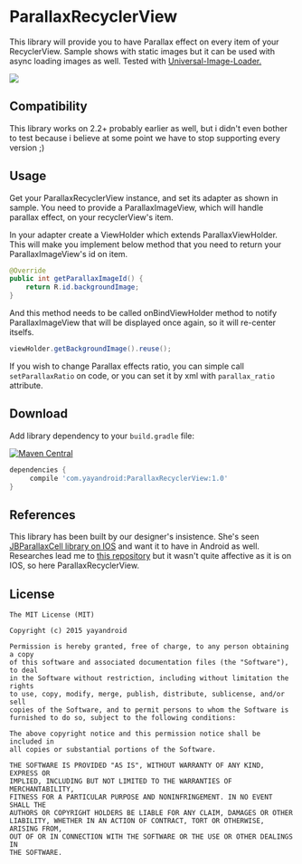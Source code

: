 # ParallaxRecyclerView
This library will provide you to have Parallax effect on every item of your RecyclerView. 
Sample shows with static images but it can be used with async loading images as well. 
Tested with [Universal-Image-Loader.][1]

![](http://yayandroid.com/data/github_library/parallax_recyclerview/parallax_recyclerview.gif)

Compatibility
-------------
This library works on 2.2+ probably earlier as well, but i didn't even bother to test because i believe at some point we have to stop supporting every version ;)

Usage
-----
Get your ParallaxRecyclerView instance, and set its adapter as shown in sample. You need to provide a ParallaxImageView, which will handle parallax effect, on your recyclerView's item. 

In your adapter create a ViewHolder which extends ParallaxViewHolder. This will make you implement below method that you need to return your ParallaxImageView's id on item.

```java 
@Override
public int getParallaxImageId() {
    return R.id.backgroundImage;
}
``` 

And this method needs to be called onBindViewHolder method to notify ParallaxImageView that will be displayed once again, so it will re-center itselfs.

```java 
viewHolder.getBackgroundImage().reuse();
```

If you wish to change Parallax effects ratio, you can simple call `setParallaxRatio` on code, or you can set it by xml with `parallax_ratio` attribute.

## Download
Add library dependency to your `build.gradle` file:

[![Maven Central](https://img.shields.io/maven-central/v/com.yayandroid/ParallaxRecyclerView.svg)](http://search.maven.org/#search%7Cga%7C1%7CParallaxRecyclerView)
```groovy
dependencies {    
     compile 'com.yayandroid:ParallaxRecyclerView:1.0'
}
```

References
----------

This library has been built by our designer's insistence. She's seen [JBParallaxCell library on IOS][2] and want it to have in Android as well. Researches lead me to [this repository][3] but it wasn't quite affective as it is on IOS, so here ParallaxRecyclerView.

## License

```
The MIT License (MIT)

Copyright (c) 2015 yayandroid

Permission is hereby granted, free of charge, to any person obtaining a copy
of this software and associated documentation files (the "Software"), to deal
in the Software without restriction, including without limitation the rights
to use, copy, modify, merge, publish, distribute, sublicense, and/or sell
copies of the Software, and to permit persons to whom the Software is
furnished to do so, subject to the following conditions:

The above copyright notice and this permission notice shall be included in
all copies or substantial portions of the Software.

THE SOFTWARE IS PROVIDED "AS IS", WITHOUT WARRANTY OF ANY KIND, EXPRESS OR
IMPLIED, INCLUDING BUT NOT LIMITED TO THE WARRANTIES OF MERCHANTABILITY,
FITNESS FOR A PARTICULAR PURPOSE AND NONINFRINGEMENT. IN NO EVENT SHALL THE
AUTHORS OR COPYRIGHT HOLDERS BE LIABLE FOR ANY CLAIM, DAMAGES OR OTHER
LIABILITY, WHETHER IN AN ACTION OF CONTRACT, TORT OR OTHERWISE, ARISING FROM,
OUT OF OR IN CONNECTION WITH THE SOFTWARE OR THE USE OR OTHER DEALINGS IN
THE SOFTWARE.
```

[1]: https://github.com/nostra13/Android-Universal-Image-Loader
[2]: https://github.com/jberlana/JBParallaxCell
[3]: https://github.com/bopbi/Android-Parallax-ListView-Item

